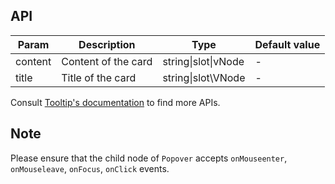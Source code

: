
## API

| Param | Description | Type | Default value |
| ----- | ----------- | ---- | ------------- |
| content | Content of the card | string\|slot\|vNode | - |
| title | Title of the card | string\|slot\VNode | - |

Consult [Tooltip's documentation](/ant-design-vue/components/tooltip/#API) to find more APIs.

## Note

Please ensure that the child node of `Popover` accepts `onMouseenter`, `onMouseleave`, `onFocus`, `onClick` events.
